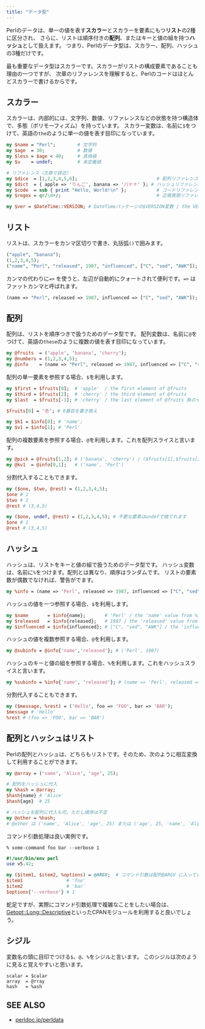 ```yaml
---
title: "データ型"
---
```


Perlのデータは、単一の値を表す**スカラー**とスカラーを要素にもつ**リスト**の2種に区分され、
さらに、リストは順序付きの**配列**、またはキーと値の組を持つ**ハッシュ**として扱えます。
つまり、Perlのデータ型は、スカラー、配列、ハッシュの3種だけです。

最も重要なデータ型はスカラーです。スカラーがリストの構成要素であることも理由の一つですが、
次章のリファレンスを理解すると、Perlのコードはほとんどスカラーで書けるからです。

## スカラー

スカラーは、内部的には、文字列、数値、リファレンスなどの状態を持つ構造体で、多態（ポリモーフィズム）を持っています。
スカラー変数は、名前に`$`をつけて、英語の`the`のように単一の値を表す目印になっています。

```perl
my $name = "Perl";        # 文字列 
my $age  = 30;            # 数値
my $less = $age < 40;     # 真偽値
my $u    = undef;         # 未定義値

# リファレンス（次章で詳述）
my $dice  = [1,2,3,4,5,6];                             # 配列リファレンス
my $dict  = { apple => 'りんご', banana => 'バナナ' }; # ハッシュリファレンス
my $code  = sub { print "Hello, World!\n" };           # コードリファレンス
my $regex = qr/\d+/;                                   # 正規表現リファレンス

my $ver = $DateTime::VERSION; # DateTimeパッケージの$VERSION変数 / the VERSION variable in the DateTime package
```

## リスト

リストは、スカラーをカンマ区切りで書き、丸括弧`()`で囲みます。

```perl
("apple", "banana");
(1,2,3,4,5);
("name", "Perl", "released", 1987, "influenced", ["C", "sed", "AWK"]);
```

カンマの代わりに`=>` を使うと、左辺が自動的にクォートされて便利です。`=>` はファットカンマと呼ばれます。

```perl
(name => "Perl", released => 1987, influenced => ["C", "sed", "AWK"]);
```

## 配列

配列は、リストを順序つきで扱うためのデータ型です。
配列変数は、名前に`@`をつけて、英語の`these`のように複数の値を表す目印になっています。

```perl
my @fruits  = ('apple', 'banana', 'cherry');
my @numbers = (1,2,3,4,5);
my @info    = (name => "Perl", released => 1987, influenced => ["C", "sed", "AWK"]);
```

配列の単一要素を参照する場合、`$`を利用します。

```perl
my $first = $fruits[0];  # 'apple'  / the first element of @fruits
my $third = $fruits[2];  # 'cherry' / the third element of @fruits
my $last  = $fruits[-1]; # 'cherry' / the last element of @fruits 負のインデックスで、配列の後ろからアクセスする

$fruits[0] = '杏'; # 0番目を書き換え

my $k1 = $info[0]; # 'name';
my $v1 = $info[1]; # 'Perl'
```

配列の複数要素を参照する場合、`@`を利用します。これを配列スライスと言います。

```perl
my @pick = @fruits[1,2]; # ('banana', 'cherry') / ($fruits[1],$fruits[2]) と一緒
my @kv1  = @info[0,1];   # ('name', 'Perl')
```

分割代入することもできます。

```perl
my ($one, $two, @rest) = (1,2,3,4,5);
$one # 1
$two # 2
@rest # (3,4,5)

my ($one, undef, @rest) = (1,2,3,4,5); # 不要な要素はundefで捨てれます
$one # 1
@rest # (3,4,5)
```

## ハッシュ

ハッシュは、リストをキーと値の組で扱うためのデータ型です。
ハッシュ変数は、名前に`%`をつけます。配列とは異なり、順序はランダムです。
リストの要素数が偶数でなければ、警告がでます。

```perl
my %info = (name => 'Perl', released => 1987, influenced => ["C", "sed", "AWK"]);
```

ハッシュの値を一つ参照する場合、`$`を利用します。

```perl
my $name       = $info{name};       # 'Perl' / the 'name' value from %info
my $released   = $info{released};   # 1987 / the 'released' value from %info
my $influenced = $info{influenced}; # ["C", "sed", "AWK"] / the 'influenced' value from %info
```

ハッシュの値を複数参照する場合、`@`を利用します。

```perl
my @subinfo = @info{'name','released'}; # ('Perl', 1987)
```

ハッシュのキーと値の組を参照する場合、`%`を利用します。これをハッシュスライスと言います。

```perl
my %subinfo = %info{'name', 'released'}; # (name => 'Perl', released => 1987)
```

分割代入することもできます。

```perl
my ($message, %rest) = ('Hello', foo => 'FOO', bar => 'BAR');
$message # 'Hello'
%rest # (foo => 'FOO', bar => 'BAR')
```

## 配列とハッシュはリスト

Perlの配列とハッシュは、どちらもリストです。そのため、次のように相互変換して利用することができます。

```perl
my @array = ('name', 'Alice', 'age', 25);

# 配列をハッシュに代入
my %hash = @array;
$hash{name} # 'Alice'
$hash{age}  # 25

# ハッシュを配列に代入も可。ただし順序は不定
my @other = %hash;
# @other は ('name', 'Alice', 'age', 25) または ('age', 25, 'name', 'Alice') 
```

コマンド引数処理は良い実例です。

```shell
% some-command foo bar --verbose 1
```

```perl
#!/usr/bin/env perl
use v5.42;

my ($item1, $item2, %options) = @ARGV;  # コマンド引数は配列@ARGV に入っている
$item1                # 'foo'
$item2                # 'bar'
$options{'--verbose'} # 1
```

蛇足ですが、実際にコマンド引数処理で複雑なことをしたい場合は、[Getopt::Long::Descriptive](https://metacpan.org/pod/Getopt::Long::Descriptive)といったCPANモジュールを利用すると良いでしょう。

## シジル

変数名の頭に目印でつける`$`、`@`、`%`をシジルと言います。
このシジルは次のように見ると覚えやすいと思います。

```
scalar = $calar
array  = @rray
hash   = %ash
```

## SEE ALSO

- [perldoc.jp/perldata](https://perldoc.jp/docs/perl/5.42.0/perldata.pod)
